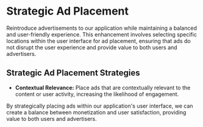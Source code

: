 # Strategic Ad Placement

Reintroduce advertisements to our application while maintaining a balanced and user-friendly experience. This enhancement involves selecting specific locations within the user interface for ad placement, ensuring that ads do not disrupt the user experience and provide value to both users and advertisers.

## Strategic Ad Placement Strategies

- **Contextual Relevance:** Place ads that are contextually relevant to the content or user activity, increasing the likelihood of engagement.

By strategically placing ads within our application's user interface, we can create a balance between monetization and user satisfaction, providing value to both users and advertisers.
